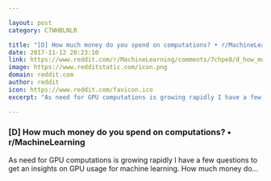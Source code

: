 ```yaml
---

layout: post
category: C7WHBLNLR

title: "[D] How much money do you spend on computations? • r/MachineLearning"
date: 2017-11-12 20:23:10
link: https://www.reddit.com/r/MachineLearning/comments/7chpe8/d_how_much_money_do_you_spend_on_computations/
image: https://www.redditstatic.com/icon.png
domain: reddit.com
author: reddit
icon: https://www.reddit.com/favicon.ico
excerpt: "As need for GPU computations is growing rapidly I have a few questions to get an insights on GPU usage for machine learning. How much money do..."

---
```


### [D] How much money do you spend on computations? • r/MachineLearning

As need for GPU computations is growing rapidly I have a few questions to get an insights on GPU usage for machine learning. How much money do...